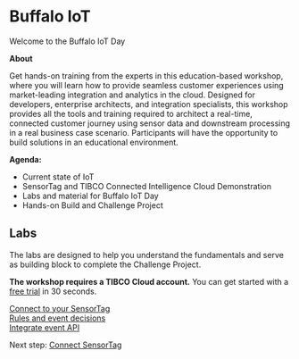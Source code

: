# Buffalo IoT
Welcome to the Buffalo IoT Day

**About**

Get hands-on training from the experts in this education-based workshop, where you will learn how to provide seamless customer experiences using market-leading integration and analytics in the cloud. Designed for developers, enterprise architects, and integration specialists, this workshop provides all the tools and training required to architect a real-time, connected customer journey using sensor data and downstream processing in a real business case scenario. Participants will have the opportunity to build solutions in an educational environment.

**Agenda:**

* Current state of IoT
* SensorTag and TIBCO Connected Intelligence Cloud Demonstration
* Labs and material for Buffalo IoT Day
* Hands-on Build and Challenge Project

## Labs

The labs are designed to help you understand the fundamentals and serve as building block to complete the Challenge Project.

**The workshop requires a TIBCO Cloud account.** You can get started with a [free trial](instructions/trialsignup.md) in 30 seconds.

[Connect to your SensorTag](instructions/connectsensortag.md)<br>
[Rules and event decisions](instructions/rulestable.md)<br>
[Integrate event API](instructions/tci_eventapp.md)<br>


Next step: [Connect SensorTag](instructions/connectsensortag.md)
